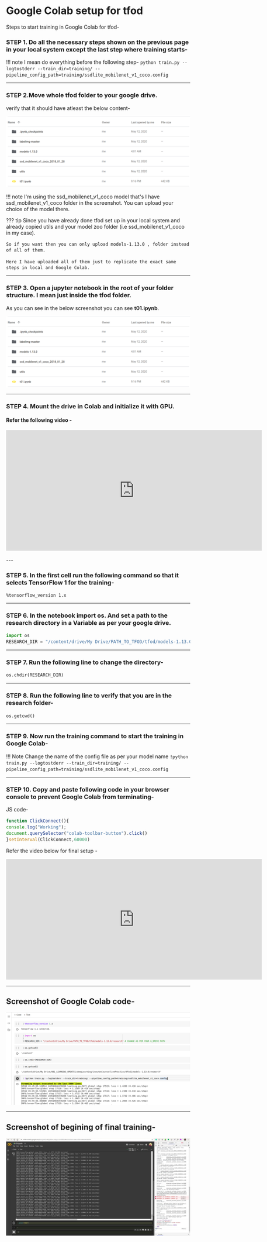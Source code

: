 # Google Colab setup for tfod

Steps to start training in Google Colab for tfod-

### STEP 1. Do all the necessary steps shown on the previous page in your local system except the last step where training starts-

!!! note
    I mean do everything before the following step-
    ```
    python train.py --logtostderr --train_dir=training/ --pipeline_config_path=training/ssdlite_mobilenet_v1_coco.config
    ```

---

### STEP 2.Move whole tfod folder to your google drive.
verify that it should have atleast the below content-

![tfodContent](img/tfodFolderContent.png)

!!! note
    I'm using the ssd_mobilenet_v1_coco model that's I have ssd_mobilenet_v1_coco folder in the screenshot. You can upload your choice of the model there.

??? tip
    Since you have already done tfod set up in your local system and already copied utils and your model zoo folder (i.e ssd_mobilenet_v1_coco in my case).
    
    So if you want then you can only upload models-1.13.0 , folder instead of all of them.
    
    Here I have uploaded all of them just to replicate the exact same steps in local and Google Colab.
---

### STEP 3. Open a jupyter notebook in the root of your folder structure. I mean just inside the tfod folder.

As you can see in the below screenshot you can see **t01.ipynb**.

![tfodContent](img/tfodFolderContent.png)

---

### STEP 4. Mount the drive in Colab and initialize it with GPU.

#### Refer the following video -

<p style="text-align: center;">
<iframe width="700" height="330" src="https://www.youtube.com/embed/6fWG4cxKqBM" frameborder="0" allow="accelerometer; autoplay; encrypted-media; gyroscope; picture-in-picture" allowfullscreen></iframe>
</p>
---

### STEP 5. In the first cell run the following command so that it selects TensorFlow 1 for the training-

```
%tensorflow_version 1.x
```

---

### STEP 6. In the notebook import os. And set a path to the research directory in a Variable as per your google drive.

```python hl_lines="2"
import os
RESEARCH_DIR = "/content/drive/My Drive/PATH_TO_TFOD/tfod/models-1.13.0/research"
```

---

### STEP 7. Run the following line to change the directory-

```python
os.chdir(RESEARCH_DIR)
```

---

### STEP 8. Run the following line to verify that you are in the research folder-

```python
os.getcwd()
```

---

### STEP 9. Now run the training command to start the training in Google Colab- 

!!! Note
    Change the name of the config file as per your model name 
    ```
    !python train.py --logtostderr --train_dir=training/ --pipeline_config_path=training/ssdlite_mobilenet_v1_coco.config
    ```

---


### STEP 10. Copy and paste following code in your browser console to prevent  Google Colab from terminating- 

JS code-

```javascript
function ClickConnect(){
console.log("Working"); 
document.querySelector("colab-toolbar-button").click() 
}setInterval(ClickConnect,60000)
```

Refer the video below for final setup - 

<p style="text-align: center;">
<iframe width="700" height="330" src="https://www.youtube.com/embed/ZFsginiVzX8" frameborder="0" allow="accelerometer; autoplay; encrypted-media; gyroscope; picture-in-picture" allowfullscreen></iframe>
</p>


---

## Screenshot of Google Colab code- 
![colab code](img/colabOutPut.png)

---

## Screenshot of begining of final training- 
![trainingStarted](img/trainingStartedinColab.jpeg)